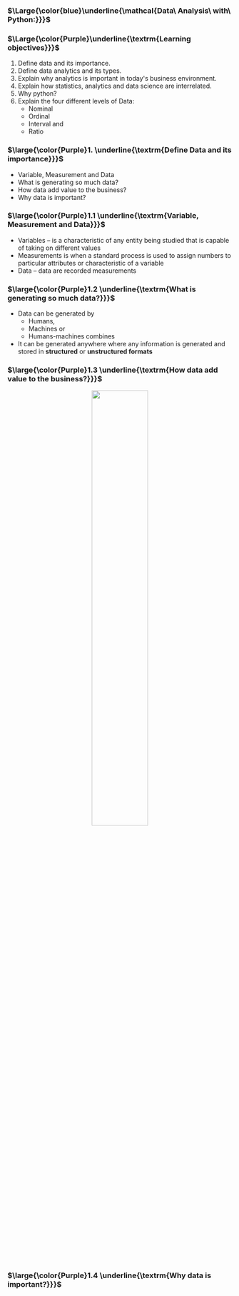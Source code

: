 ### $\Large{\color{blue}\underline{\mathcal{Data\ Analysis\ with\ Python:}}}$
### $\Large{\color{Purple}\underline{\textrm{Learning objectives}}}$
1. Define data and its importance.
2. Define data analytics and its types.
3. Explain why analytics is important in today's business environment.
4. Explain how statistics, analytics and data science are interrelated.
5. Why python?
6. Explain the four different levels of Data:
    - Nominal
    - Ordinal
    - Interval and
    - Ratio

### $\large{\color{Purple}1. \underline{\textrm{Define Data and its importance}}}$
* Variable, Measurement and Data
* What is generating so much data?
* How data add value to the business?
* Why data is important?

### $\large{\color{Purple}1.1 \underline{\textrm{Variable, Measurement and Data}}}$
* Variables – is a characteristic of any entity being studied that is capable of taking on different values
* Measurements is when a standard process is used to assign numbers to particular attributes or characteristic of a variable
* Data – data are recorded measurements

### $\large{\color{Purple}1.2 \underline{\textrm{What is generating so much data?}}}$
* Data can be generated by
    * Humans,
    * Machines or
    * Humans-machines combines
* It can be generated anywhere where any information is generated and stored in **structured** or **unstructured formats**

### $\large{\color{Purple}1.3 \underline{\textrm{How data add value to the business?}}}$

<p align="center">
    <img src="https://github.com/iAmKankan/Data-Analytics-with-Python/assets/12748752/f6860ebb-58e1-432f-b13d-f35f65f2d1e7" width=50%/>
    <br>
</p>

### $\large{\color{Purple}1.4 \underline{\textrm{Why data is important?}}}$
